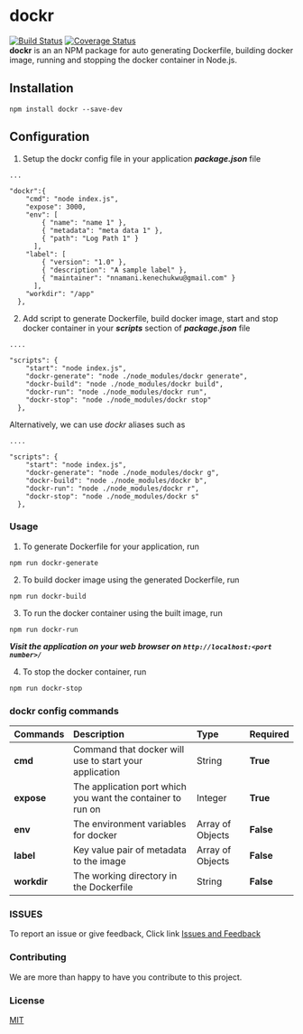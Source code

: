 # dockr

[![Build Status](https://travis-ci.org/Kenec/dockr.svg?branch=develop)](https://travis-ci.org/Kenec/dockr)
[![Coverage Status](https://coveralls.io/repos/github/Kenec/dockr/badge.svg?branch=master)](https://coveralls.io/github/Kenec/dockr?branch=master)
<br>
**dockr** is an an NPM package for auto generating Dockerfile, building docker image, running and stopping the docker container in Node.js. 

## Installation
```
npm install dockr --save-dev
```

## Configuration
1. Setup the dockr config file in your application ***package.json*** file
```
...

"dockr":{
    "cmd": "node index.js",
    "expose": 3000,
    "env": [
        { "name": "name 1" },
        { "metadata": "meta data 1" },
        { "path": "Log Path 1" }
      ],
    "label": [
        { "version": "1.0" }, 
        { "description": "A sample label" },
        { "maintainer": "nnamani.kenechukwu@gmail.com" }
      ],
    "workdir": "/app"
  },
```

2. Add script to generate Dockerfile, build docker image, start and stop docker container in your ***scripts*** section of ***package.json*** file
```
....

"scripts": {
    "start": "node index.js",
    "dockr-generate": "node ./node_modules/dockr generate",
    "dockr-build": "node ./node_modules/dockr build",
    "dockr-run": "node ./node_modules/dockr run",
    "dockr-stop": "node ./node_modules/dockr stop"
  },
```

Alternatively, we can use *dockr* aliases such as
```
....

"scripts": {
    "start": "node index.js",
    "dockr-generate": "node ./node_modules/dockr g",
    "dockr-build": "node ./node_modules/dockr b",
    "dockr-run": "node ./node_modules/dockr r",
    "dockr-stop": "node ./node_modules/dockr s"
  },
```

### Usage
1. To generate Dockerfile for your application, run
```
npm run dockr-generate
```

2. To build docker image using the generated Dockerfile, run
```
npm run dockr-build
```

3. To run the docker container using the built image, run
```
npm run dockr-run
```
***Visit the application on your web browser on `http://localhost:<port number>/`***

4. To stop the docker container, run
```
npm run dockr-stop
```

### dockr config commands
| Commands      | Description                                                       | Type                | Required  |
| ------------- |:------------------------------------------------------------------|:--------------------| :---------|
| **cmd**       | Command that docker will use to start your application            | String              | **True**  |
| **expose**    | The application port which you want the container to run on       | Integer             | **True**  |
| **env**       | The environment variables for docker                              | Array of Objects    | **False** |
| **label**     | Key value pair of metadata to the image                           | Array of Objects    | **False** |
| **workdir**   | The working directory in the Dockerfile                           | String              | **False** |


### ISSUES
To report an issue or give feedback, Click link
[Issues and Feedback](https://github.com/Kenec/dockr/issues)

### Contributing
We are more than happy to have you contribute to this project.

### License
[MIT](https://github.com/Kenec/dockr/blob/master/LICENSE)
